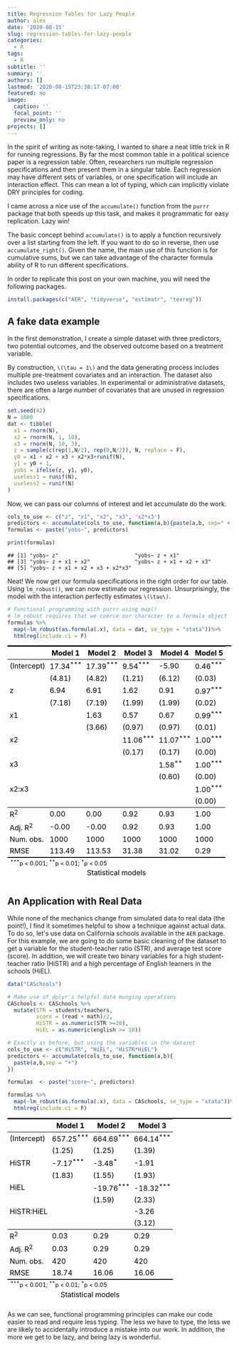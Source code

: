 ```yaml
---
title: Regression Tables for Lazy People
author: alex
date: '2020-08-15'
slug: regression-tables-for-lazy-people
categories:
  - R
tags:
  - R
subtitle: ''
summary: ''
authors: []
lastmod: '2020-08-15T23:38:17-07:00'
featured: no
image:
  caption: ''
  focal_point: ''
  preview_only: no
projects: []
---
```


In the spirit of writing as note-taking, I wanted to share a neat little trick in R for running regressions. By far the most common table in a political science paper is a regression table. Often, researchers run multiple regression specifications and then present them in a singular table. Each regression may have different sets of variables, or one specification will include an interaction effect. This can mean a lot of typing, which can implicitly violate DRY principles for coding. 

I came across a nice use of the `accumulate()` function from the `purrr` package that both speeds up this task, and makes it programmatic for easy replication. Lazy win!



The basic concept behind `accumulate()` is to apply a function recursively over a list starting from the left. If you want to do so in reverse, then use `accumulate_right()`. Given the name, the main use of this function is for cumulative sums, but we can take advantage of the character formula ability of R to run different specifications. 

In order to replicate this post on your own machine, you will need the following packages. 


```r
install.packages(c("AER", "tidyverse", "estimatr", "texreg"))
```

## A fake data example 

In the first demonstration, I create a simple dataset with three predictors, two potential outcomes, and the observed outcome based on a treatment variable. 

By construction, `\(\tau = 1\)` and the data generating process includes multiple pre-treatment covariates and an interaction. The dataset also includes two useless variables. In experimental or administrative datasets, there are often a large number of covariates that are unused in regression specifications. 


```r
set.seed(42)
N = 1000
dat <- tibble(
  x1 = rnorm(N),
  x2 = rnorm(N, 1, 10),
  x3 = rnorm(N, 10, 3),
  z = sample(c(rep(1,N/2), rep(0,N/2)), N, replace = F),
  y0 = x1 + x2 + x3 + x2*x3+runif(N),
  y1 = y0 + 1,
  yobs = ifelse(z, y1, y0),
  useless1 = runif(N),
  useless2 = runif(N)
) 
```

Now, we can pass our columns of interest and let accumulate do the work. 

```r
cols_to_use <- c("z", "x1", "x2", "x3", 'x2*x3')
predictors <- accumulate(cols_to_use, function(a,b){paste(a,b, sep=" + ")})
formulas <- paste("yobs~", predictors)

print(formulas)
```

```
## [1] "yobs~ z"                        "yobs~ z + x1"                  
## [3] "yobs~ z + x1 + x2"              "yobs~ z + x1 + x2 + x3"        
## [5] "yobs~ z + x1 + x2 + x3 + x2*x3"
```

Neat! We now get our formula specifications in the right order for our table. Using `lm_robust()`, we can now estimate our regression. Unsurprisingly, the model with the interaction perfectly estimates `\(\tau\)`. 


```r
# Functional programming with purrr using map()
# lm_robust requires that we coerce our character to a formula object 
formulas %>% 
  map(~lm_robust(as.formula(.x), data = dat, se_type = "stata"))%>%
  htmlreg(include.ci = F)
```

<table class="texreg" style="margin: 10px auto;border-collapse: collapse;border-spacing: 0px;caption-side: bottom;color: #000000;border-top: 2px solid #000000;">
<caption>Statistical models</caption>
<thead>
<tr>
<th style="padding-left: 5px;padding-right: 5px;">&nbsp;</th>
<th style="padding-left: 5px;padding-right: 5px;">Model 1</th>
<th style="padding-left: 5px;padding-right: 5px;">Model 2</th>
<th style="padding-left: 5px;padding-right: 5px;">Model 3</th>
<th style="padding-left: 5px;padding-right: 5px;">Model 4</th>
<th style="padding-left: 5px;padding-right: 5px;">Model 5</th>
</tr>
</thead>
<tbody>
<tr style="border-top: 1px solid #000000;">
<td style="padding-left: 5px;padding-right: 5px;">(Intercept)</td>
<td style="padding-left: 5px;padding-right: 5px;">17.34<sup>***</sup></td>
<td style="padding-left: 5px;padding-right: 5px;">17.39<sup>***</sup></td>
<td style="padding-left: 5px;padding-right: 5px;">9.54<sup>***</sup></td>
<td style="padding-left: 5px;padding-right: 5px;">-5.90</td>
<td style="padding-left: 5px;padding-right: 5px;">0.46<sup>***</sup></td>
</tr>
<tr>
<td style="padding-left: 5px;padding-right: 5px;">&nbsp;</td>
<td style="padding-left: 5px;padding-right: 5px;">(4.81)</td>
<td style="padding-left: 5px;padding-right: 5px;">(4.82)</td>
<td style="padding-left: 5px;padding-right: 5px;">(1.21)</td>
<td style="padding-left: 5px;padding-right: 5px;">(6.12)</td>
<td style="padding-left: 5px;padding-right: 5px;">(0.03)</td>
</tr>
<tr>
<td style="padding-left: 5px;padding-right: 5px;">z</td>
<td style="padding-left: 5px;padding-right: 5px;">6.94</td>
<td style="padding-left: 5px;padding-right: 5px;">6.91</td>
<td style="padding-left: 5px;padding-right: 5px;">1.62</td>
<td style="padding-left: 5px;padding-right: 5px;">0.91</td>
<td style="padding-left: 5px;padding-right: 5px;">0.97<sup>***</sup></td>
</tr>
<tr>
<td style="padding-left: 5px;padding-right: 5px;">&nbsp;</td>
<td style="padding-left: 5px;padding-right: 5px;">(7.18)</td>
<td style="padding-left: 5px;padding-right: 5px;">(7.19)</td>
<td style="padding-left: 5px;padding-right: 5px;">(1.99)</td>
<td style="padding-left: 5px;padding-right: 5px;">(1.99)</td>
<td style="padding-left: 5px;padding-right: 5px;">(0.02)</td>
</tr>
<tr>
<td style="padding-left: 5px;padding-right: 5px;">x1</td>
<td style="padding-left: 5px;padding-right: 5px;">&nbsp;</td>
<td style="padding-left: 5px;padding-right: 5px;">1.63</td>
<td style="padding-left: 5px;padding-right: 5px;">0.57</td>
<td style="padding-left: 5px;padding-right: 5px;">0.67</td>
<td style="padding-left: 5px;padding-right: 5px;">0.99<sup>***</sup></td>
</tr>
<tr>
<td style="padding-left: 5px;padding-right: 5px;">&nbsp;</td>
<td style="padding-left: 5px;padding-right: 5px;">&nbsp;</td>
<td style="padding-left: 5px;padding-right: 5px;">(3.66)</td>
<td style="padding-left: 5px;padding-right: 5px;">(0.97)</td>
<td style="padding-left: 5px;padding-right: 5px;">(0.97)</td>
<td style="padding-left: 5px;padding-right: 5px;">(0.01)</td>
</tr>
<tr>
<td style="padding-left: 5px;padding-right: 5px;">x2</td>
<td style="padding-left: 5px;padding-right: 5px;">&nbsp;</td>
<td style="padding-left: 5px;padding-right: 5px;">&nbsp;</td>
<td style="padding-left: 5px;padding-right: 5px;">11.06<sup>***</sup></td>
<td style="padding-left: 5px;padding-right: 5px;">11.07<sup>***</sup></td>
<td style="padding-left: 5px;padding-right: 5px;">1.00<sup>***</sup></td>
</tr>
<tr>
<td style="padding-left: 5px;padding-right: 5px;">&nbsp;</td>
<td style="padding-left: 5px;padding-right: 5px;">&nbsp;</td>
<td style="padding-left: 5px;padding-right: 5px;">&nbsp;</td>
<td style="padding-left: 5px;padding-right: 5px;">(0.17)</td>
<td style="padding-left: 5px;padding-right: 5px;">(0.17)</td>
<td style="padding-left: 5px;padding-right: 5px;">(0.00)</td>
</tr>
<tr>
<td style="padding-left: 5px;padding-right: 5px;">x3</td>
<td style="padding-left: 5px;padding-right: 5px;">&nbsp;</td>
<td style="padding-left: 5px;padding-right: 5px;">&nbsp;</td>
<td style="padding-left: 5px;padding-right: 5px;">&nbsp;</td>
<td style="padding-left: 5px;padding-right: 5px;">1.58<sup>**</sup></td>
<td style="padding-left: 5px;padding-right: 5px;">1.00<sup>***</sup></td>
</tr>
<tr>
<td style="padding-left: 5px;padding-right: 5px;">&nbsp;</td>
<td style="padding-left: 5px;padding-right: 5px;">&nbsp;</td>
<td style="padding-left: 5px;padding-right: 5px;">&nbsp;</td>
<td style="padding-left: 5px;padding-right: 5px;">&nbsp;</td>
<td style="padding-left: 5px;padding-right: 5px;">(0.60)</td>
<td style="padding-left: 5px;padding-right: 5px;">(0.00)</td>
</tr>
<tr>
<td style="padding-left: 5px;padding-right: 5px;">x2:x3</td>
<td style="padding-left: 5px;padding-right: 5px;">&nbsp;</td>
<td style="padding-left: 5px;padding-right: 5px;">&nbsp;</td>
<td style="padding-left: 5px;padding-right: 5px;">&nbsp;</td>
<td style="padding-left: 5px;padding-right: 5px;">&nbsp;</td>
<td style="padding-left: 5px;padding-right: 5px;">1.00<sup>***</sup></td>
</tr>
<tr>
<td style="padding-left: 5px;padding-right: 5px;">&nbsp;</td>
<td style="padding-left: 5px;padding-right: 5px;">&nbsp;</td>
<td style="padding-left: 5px;padding-right: 5px;">&nbsp;</td>
<td style="padding-left: 5px;padding-right: 5px;">&nbsp;</td>
<td style="padding-left: 5px;padding-right: 5px;">&nbsp;</td>
<td style="padding-left: 5px;padding-right: 5px;">(0.00)</td>
</tr>
<tr style="border-top: 1px solid #000000;">
<td style="padding-left: 5px;padding-right: 5px;">R<sup>2</sup></td>
<td style="padding-left: 5px;padding-right: 5px;">0.00</td>
<td style="padding-left: 5px;padding-right: 5px;">0.00</td>
<td style="padding-left: 5px;padding-right: 5px;">0.92</td>
<td style="padding-left: 5px;padding-right: 5px;">0.93</td>
<td style="padding-left: 5px;padding-right: 5px;">1.00</td>
</tr>
<tr>
<td style="padding-left: 5px;padding-right: 5px;">Adj. R<sup>2</sup></td>
<td style="padding-left: 5px;padding-right: 5px;">-0.00</td>
<td style="padding-left: 5px;padding-right: 5px;">-0.00</td>
<td style="padding-left: 5px;padding-right: 5px;">0.92</td>
<td style="padding-left: 5px;padding-right: 5px;">0.93</td>
<td style="padding-left: 5px;padding-right: 5px;">1.00</td>
</tr>
<tr>
<td style="padding-left: 5px;padding-right: 5px;">Num. obs.</td>
<td style="padding-left: 5px;padding-right: 5px;">1000</td>
<td style="padding-left: 5px;padding-right: 5px;">1000</td>
<td style="padding-left: 5px;padding-right: 5px;">1000</td>
<td style="padding-left: 5px;padding-right: 5px;">1000</td>
<td style="padding-left: 5px;padding-right: 5px;">1000</td>
</tr>
<tr style="border-bottom: 2px solid #000000;">
<td style="padding-left: 5px;padding-right: 5px;">RMSE</td>
<td style="padding-left: 5px;padding-right: 5px;">113.49</td>
<td style="padding-left: 5px;padding-right: 5px;">113.53</td>
<td style="padding-left: 5px;padding-right: 5px;">31.38</td>
<td style="padding-left: 5px;padding-right: 5px;">31.02</td>
<td style="padding-left: 5px;padding-right: 5px;">0.29</td>
</tr>
</tbody>
<tfoot>
<tr>
<td style="font-size: 0.8em;" colspan="6"><sup>***</sup>p &lt; 0.001; <sup>**</sup>p &lt; 0.01; <sup>*</sup>p &lt; 0.05</td>
</tr>
</tfoot>
</table>

## An Application with Real Data 

While none of the mechanics change from simulated data to real data (the point!), I find it sometimes helpful to show a technique against actual data. To do so, let's use data on California schools available in the `AER` package. For this example, we are going to do some basic cleaning of the dataset to get a variable for the student-teacher ratio (STR), and average test score (score). In addition, we will create two binary variables for a high student-teacher ratio (HiSTR) and a high percentage of English learners in the schools (HiEL). 



```r
data("CASchools")

# Make use of dplyr's helpful data munging operations 
CASchools <- CASchools %>% 
  mutate(STR = students/teachers,
         score = (read + math)/2,
         HiSTR = as.numeric(STR >=20),
         HiEL = as.numeric(english >= 10))

# Exactly as before, but using the variables in the dataset
cols_to_use <- c("HiSTR", "HiEL", "HiSTR*HiEL")
predictors <- accumulate(cols_to_use, function(a,b){
  paste(a,b,sep = "+")
})

formulas  <- paste("score~", predictors)
```


```r
formulas %>%
  map(~lm_robust(as.formula(.x), data = CASchools, se_type = "stata"))%>%
  htmlreg(include.ci = F)
```

<table class="texreg" style="margin: 10px auto;border-collapse: collapse;border-spacing: 0px;caption-side: bottom;color: #000000;border-top: 2px solid #000000;">
<caption>Statistical models</caption>
<thead>
<tr>
<th style="padding-left: 5px;padding-right: 5px;">&nbsp;</th>
<th style="padding-left: 5px;padding-right: 5px;">Model 1</th>
<th style="padding-left: 5px;padding-right: 5px;">Model 2</th>
<th style="padding-left: 5px;padding-right: 5px;">Model 3</th>
</tr>
</thead>
<tbody>
<tr style="border-top: 1px solid #000000;">
<td style="padding-left: 5px;padding-right: 5px;">(Intercept)</td>
<td style="padding-left: 5px;padding-right: 5px;">657.25<sup>***</sup></td>
<td style="padding-left: 5px;padding-right: 5px;">664.69<sup>***</sup></td>
<td style="padding-left: 5px;padding-right: 5px;">664.14<sup>***</sup></td>
</tr>
<tr>
<td style="padding-left: 5px;padding-right: 5px;">&nbsp;</td>
<td style="padding-left: 5px;padding-right: 5px;">(1.25)</td>
<td style="padding-left: 5px;padding-right: 5px;">(1.25)</td>
<td style="padding-left: 5px;padding-right: 5px;">(1.39)</td>
</tr>
<tr>
<td style="padding-left: 5px;padding-right: 5px;">HiSTR</td>
<td style="padding-left: 5px;padding-right: 5px;">-7.17<sup>***</sup></td>
<td style="padding-left: 5px;padding-right: 5px;">-3.48<sup>*</sup></td>
<td style="padding-left: 5px;padding-right: 5px;">-1.91</td>
</tr>
<tr>
<td style="padding-left: 5px;padding-right: 5px;">&nbsp;</td>
<td style="padding-left: 5px;padding-right: 5px;">(1.83)</td>
<td style="padding-left: 5px;padding-right: 5px;">(1.55)</td>
<td style="padding-left: 5px;padding-right: 5px;">(1.93)</td>
</tr>
<tr>
<td style="padding-left: 5px;padding-right: 5px;">HiEL</td>
<td style="padding-left: 5px;padding-right: 5px;">&nbsp;</td>
<td style="padding-left: 5px;padding-right: 5px;">-19.76<sup>***</sup></td>
<td style="padding-left: 5px;padding-right: 5px;">-18.32<sup>***</sup></td>
</tr>
<tr>
<td style="padding-left: 5px;padding-right: 5px;">&nbsp;</td>
<td style="padding-left: 5px;padding-right: 5px;">&nbsp;</td>
<td style="padding-left: 5px;padding-right: 5px;">(1.59)</td>
<td style="padding-left: 5px;padding-right: 5px;">(2.33)</td>
</tr>
<tr>
<td style="padding-left: 5px;padding-right: 5px;">HiSTR:HiEL</td>
<td style="padding-left: 5px;padding-right: 5px;">&nbsp;</td>
<td style="padding-left: 5px;padding-right: 5px;">&nbsp;</td>
<td style="padding-left: 5px;padding-right: 5px;">-3.26</td>
</tr>
<tr>
<td style="padding-left: 5px;padding-right: 5px;">&nbsp;</td>
<td style="padding-left: 5px;padding-right: 5px;">&nbsp;</td>
<td style="padding-left: 5px;padding-right: 5px;">&nbsp;</td>
<td style="padding-left: 5px;padding-right: 5px;">(3.12)</td>
</tr>
<tr style="border-top: 1px solid #000000;">
<td style="padding-left: 5px;padding-right: 5px;">R<sup>2</sup></td>
<td style="padding-left: 5px;padding-right: 5px;">0.03</td>
<td style="padding-left: 5px;padding-right: 5px;">0.29</td>
<td style="padding-left: 5px;padding-right: 5px;">0.29</td>
</tr>
<tr>
<td style="padding-left: 5px;padding-right: 5px;">Adj. R<sup>2</sup></td>
<td style="padding-left: 5px;padding-right: 5px;">0.03</td>
<td style="padding-left: 5px;padding-right: 5px;">0.29</td>
<td style="padding-left: 5px;padding-right: 5px;">0.29</td>
</tr>
<tr>
<td style="padding-left: 5px;padding-right: 5px;">Num. obs.</td>
<td style="padding-left: 5px;padding-right: 5px;">420</td>
<td style="padding-left: 5px;padding-right: 5px;">420</td>
<td style="padding-left: 5px;padding-right: 5px;">420</td>
</tr>
<tr style="border-bottom: 2px solid #000000;">
<td style="padding-left: 5px;padding-right: 5px;">RMSE</td>
<td style="padding-left: 5px;padding-right: 5px;">18.74</td>
<td style="padding-left: 5px;padding-right: 5px;">16.06</td>
<td style="padding-left: 5px;padding-right: 5px;">16.06</td>
</tr>
</tbody>
<tfoot>
<tr>
<td style="font-size: 0.8em;" colspan="4"><sup>***</sup>p &lt; 0.001; <sup>**</sup>p &lt; 0.01; <sup>*</sup>p &lt; 0.05</td>
</tr>
</tfoot>
</table>

As we can see, functional programming principles can make our code easier to read and require less typing. The less we have to type, the less we are likely to accidentally introduce a mistake into our work. In addition, the more we get to be lazy, and being lazy is wonderful. 

